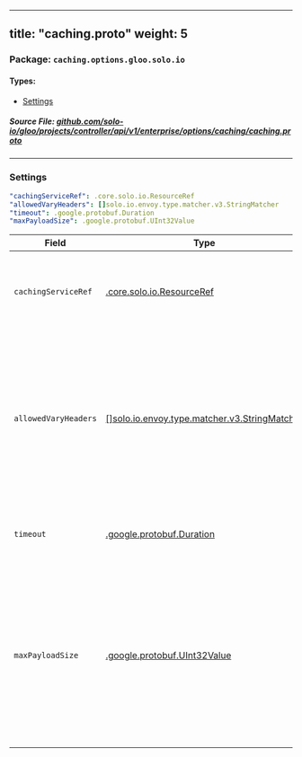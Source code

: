 
---
title: "caching.proto"
weight: 5
---

<!-- Code generated by solo-kit. DO NOT EDIT. -->


### Package: `caching.options.gloo.solo.io` 
#### Types:


- [Settings](#settings)
  



##### Source File: [github.com/solo-io/gloo/projects/controller/api/v1/enterprise/options/caching/caching.proto](https://github.com/solo-io/gloo/blob/main/projects/controller/api/v1/enterprise/options/caching/caching.proto)





---
### Settings



```yaml
"cachingServiceRef": .core.solo.io.ResourceRef
"allowedVaryHeaders": []solo.io.envoy.type.matcher.v3.StringMatcher
"timeout": .google.protobuf.Duration
"maxPayloadSize": .google.protobuf.UInt32Value

```

| Field | Type | Description |
| ----- | ---- | ----------- | 
| `cachingServiceRef` | [.core.solo.io.ResourceRef](../../../../../../../../../solo-kit/api/v1/ref.proto.sk/#resourceref) | The basic reference for the service. Details name and namespace. |
| `allowedVaryHeaders` | [[]solo.io.envoy.type.matcher.v3.StringMatcher](../../../../../external/envoy/type/matcher/v3/string.proto.sk/#stringmatcher) | A list of string matchers that state what headers are allowed to vary and still be cached. Per upstream envoy allowed vary headers. |
| `timeout` | [.google.protobuf.Duration](https://developers.google.com/protocol-buffers/docs/reference/csharp/class/google/protobuf/well-known-types/duration) | Connection timeout for retrieval from an sync cache. |
| `maxPayloadSize` | [.google.protobuf.UInt32Value](https://developers.google.com/protocol-buffers/docs/reference/csharp/class/google/protobuf/well-known-types/u-int-32-value) | Max payload size to cache. If unset defaults to a reasonable value. If explicitly set to 0 will prevent anything with a body from being cached. |





<!-- Start of HubSpot Embed Code -->
<script type="text/javascript" id="hs-script-loader" async defer src="//js.hs-scripts.com/5130874.js"></script>
<!-- End of HubSpot Embed Code -->
